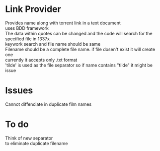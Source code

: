 # Link Provider
Provides name along with torrent link in a text document\
uses BDD framework\
The data within quotes can be changed and the code will search for the specified file in 1337x\
keywork search and file name should be same\
Filename should be a complete file name. if file dosen't exist it will create one\
currently it accepts only .txt format\
'tilde' is used as the file separator so if name contains "tilde" it might be issue 

# Issues
Cannot diffenciate in duplicate film names

# To do
Think of new separator\
to eliminate duplicate filename
